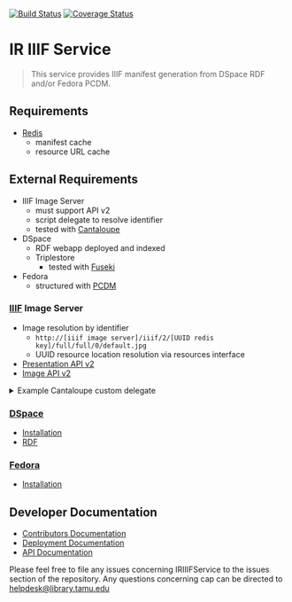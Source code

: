 [![Build Status](https://travis-ci.org/TAMULib/IRIIIFService.svg?branch=main)](https://travis-ci.org/TAMULib/IRIIIFService)
[![Coverage Status](https://coveralls.io/repos/github/TAMULib/IRIIIFService/badge.svg?branch=main)](https://coveralls.io/github/TAMULib/IRIIIFService?branch=main)

# IR IIIF Service

> This service provides IIIF manifest generation from DSpace RDF and/or Fedora PCDM.

## Requirements

-   [Redis](https://redis.io/)
    -   manifest cache
    -   resource URL cache

## External Requirements

-   IIIF Image Server
    -   must support API v2
    -   script delegate to resolve identifier
    -   tested with [Cantaloupe](https://medusa-project.github.io/cantaloupe/)
-   DSpace
    -   RDF webapp deployed and indexed
    -   Triplestore
        -   tested with [Fuseki](https://jena.apache.org/documentation/fuseki2/)
-   Fedora
    -   structured with [PCDM](https://pcdm.org/)

### [IIIF](http://iiif.io/) Image Server

-   Image resolution by identifier
    -   `http://[iiif image server]/iiif/2/[UUID redis key]/full/full/0/default.jpg`
    -   UUID resource location resolution via resources interface
-   [Presentation API v2](http://iiif.io/api/presentation/2.1/)
-   [Image API v2](http://iiif.io/api/image/2.1/)

<details>
<summary>Example Cantaloupe custom delegate</summary>

<br/>

      require 'base64'
      class CustomDelegate
        ##
        # Returns one of the following:
        #
        # 1. String URI
        # 2. Hash with the following keys:
        #     * `uri` [String] (required)
        #     * `username` [String] For HTTP Basic authentication (optional).
        #     * `secret` [String] For HTTP Basic authentication (optional).
        #     * `headers` [Hash<String,String>] Hash of request headers (optional).
        # 3. nil if not found.
        #
        # @param options [Hash] Empty hash.
        # @return See above.
        #
        def httpsource_resource_info(options = {})
          id = context['identifier']
          puts id
          if ( id =~ /^[0-9a-f]{8}-[0-9a-f]{4}-[0-9a-f]{4}-[0-9a-f]{4}-[0-9a-f]{12}$/ )
            uri = '<%= @iiif_service_url %>resources/' + id + '/redirect'
          elsif
            irid = Base64.decode64(id)
            puts irid
            if irid.include? ":"
              parts = irid.split(':')
              ir = parts[0]
              path = parts[1]
              if ir == 'fedora'
                uri = '<%= @fedora_url %>' + path
              elsif ir == 'dspace'
                uri = '<%= @dspace_url %>' + path
              else
                uri = irid
              end
            else
              uri = id
            end
          end
          puts uri
          return uri
        end
      end

</details>

### [DSpace](http://www.dspace.org/)

-   [Installation](https://wiki.duraspace.org/display/DSDOC6x/Installing+DSpace#space-menu-link-content)
-   [RDF](https://wiki.duraspace.org/display/DSDOC6x/Linked+%28Open%29+Data)

### [Fedora](https://fedorarepository.org/)

-   [Installation](https://wiki.duraspace.org/display/FEDORA4x/Quick+Start)

## Developer Documentation

-   [Contributors Documentation](https://github.com/TAMULib/IRIIIFService/blob/master/CONTRIBUTING.md)
-   [Deployment Documentation](https://github.com/TAMULib/IRIIIFService/blob/master/DEPLOYING.md)
-   [API Documentation](https://tamulib.github.io/IRIIIFService)

Please feel free to file any issues concerning IRIIIFService to the issues section of the repository. Any questions concerning cap can be directed to [helpdesk@library.tamu.edu](<>)

